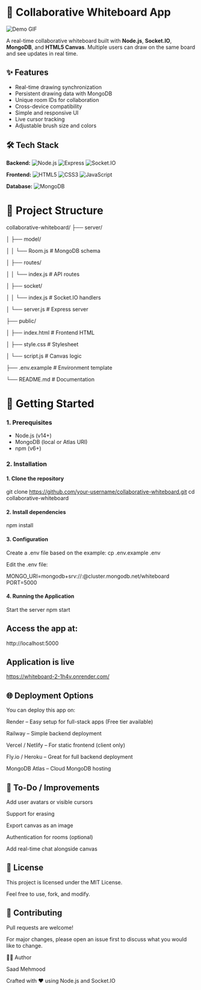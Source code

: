 # 🎨 Collaborative Whiteboard App

![Demo GIF](demo.gif) <!-- Add your demo GIF here -->

A real-time collaborative whiteboard built with **Node.js**, **Socket.IO**, **MongoDB**, and **HTML5 Canvas**. Multiple users can draw on the same board and see updates in real time.

## ✨ Features

- Real-time drawing synchronization
- Persistent drawing data with MongoDB
- Unique room IDs for collaboration
- Cross-device compatibility
- Simple and responsive UI
- Live cursor tracking
- Adjustable brush size and colors

## 🛠️ Tech Stack

**Backend:**
![Node.js](https://img.shields.io/badge/Node.js-43853D?logo=node.js&logoColor=white)
![Express](https://img.shields.io/badge/Express-000000?logo=express&logoColor=white)
![Socket.IO](https://img.shields.io/badge/Socket.IO-010101?logo=socket.io)

**Frontend:**
![HTML5](https://img.shields.io/badge/HTML5-E34F26?logo=html5&logoColor=white)
![CSS3](https://img.shields.io/badge/CSS3-1572B6?logo=css3&logoColor=white)
![JavaScript](https://img.shields.io/badge/JavaScript-F7DF1E?logo=javascript&logoColor=black)

**Database:**
![MongoDB](https://img.shields.io/badge/MongoDB-47A248?logo=mongodb&logoColor=white)

# 📂 Project Structure
collaborative-whiteboard/
├── server/

│ ├── model/

│ │ └── Room.js # MongoDB schema

│ ├── routes/

│ │ └── index.js # API routes

│ ├── socket/

│ │ └── index.js # Socket.IO handlers

│ └── server.js # Express server

├── public/

│ ├── index.html # Frontend HTML

│ ├── style.css # Stylesheet

│ └── script.js # Canvas logic

├── .env.example # Environment template

└── README.md # Documentation


# 🚀 Getting Started

### 1. Prerequisites
- Node.js (v14+)
- MongoDB (local or Atlas URI)
- npm (v6+)

### 2. Installation

#### 1. Clone the repository
git clone https://github.com/your-username/collaborative-whiteboard.git
cd collaborative-whiteboard

#### 2. Install dependencies
npm install

#### 3. Configuration
Create a .env file based on the example:
cp .env.example .env

Edit the .env file:

MONGO_URI=mongodb+srv://<username>:<password>@cluster.mongodb.net/whiteboard
PORT=5000
#### 4. Running the Application
Start the server
npm start

## Access the app at:
http://localhost:5000


## Application is live
https://whiteboard-2-1h4v.onrender.com/
## 🌐 Deployment Options
You can deploy this app on:

Render – Easy setup for full-stack apps (Free tier available)

Railway – Simple backend deployment

Vercel / Netlify – For static frontend (client only)

Fly.io / Heroku – Great for full backend deployment

MongoDB Atlas – Cloud MongoDB hosting

## 🧹 To-Do / Improvements
Add user avatars or visible cursors

Support for erasing

Export canvas as an image

Authentication for rooms (optional)

Add real-time chat alongside canvas

## 📄 License

This project is licensed under the MIT License.

Feel free to use, fork, and modify.

## 🤝 Contributing

Pull requests are welcome!

For major changes, please open an issue first to discuss what you would like to change.


🙋‍♂️ Author

Saad Mehmood

Crafted with ❤️ using Node.js and Socket.IO

